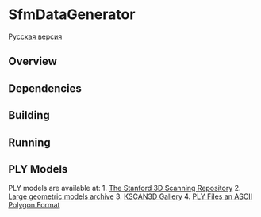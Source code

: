 ﻿# SfmDataGenerator
[Русская версия](README_RU.md)
## Overview
## Dependencies
## Building
## Running
## PLY Models
PLY models are available at:
	1. [The Stanford 3D Scanning Repository](http://graphics.stanford.edu/data/3Dscanrep)
	2. [Large geometric models archive](http://www.cc.gatech.edu/projects/large_models)
	3. [KSCAN3D Gallery](http://www.kscan3d.com/gallery)
	4. [PLY Files an ASCII Polygon Format](http://people.sc.fsu.edu/~jburkardt/data/ply/ply.html)